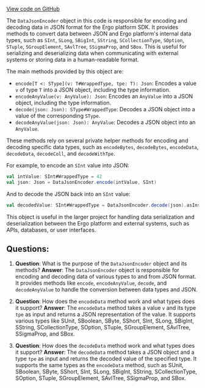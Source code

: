 [View code on GitHub](sigmastate-interpreterhttps://github.com/ScorexFoundation/sigmastate-interpreter/sdk/shared/src/main/scala/org/ergoplatform/sdk/DataJsonEncoder.scala)

The `DataJsonEncoder` object in this code is responsible for encoding and decoding data in JSON format for the Ergo platform SDK. It provides methods to convert data between JSON and Ergo platform's internal data types, such as `SInt`, `SLong`, `SBigInt`, `SString`, `SCollectionType`, `SOption`, `STuple`, `SGroupElement`, `SAvlTree`, `SSigmaProp`, and `SBox`. This is useful for serializing and deserializing data when communicating with external systems or storing data in a human-readable format.

The main methods provided by this object are:

- `encode[T <: SType](v: T#WrappedType, tpe: T): Json`: Encodes a value `v` of type `T` into a JSON object, including the type information.
- `encodeAnyValue(v: AnyValue): Json`: Encodes an `AnyValue` into a JSON object, including the type information.
- `decode(json: Json): SType#WrappedType`: Decodes a JSON object into a value of the corresponding `SType`.
- `decodeAnyValue(json: Json): AnyValue`: Decodes a JSON object into an `AnyValue`.

These methods rely on several private helper methods for encoding and decoding specific data types, such as `encodeBytes`, `decodeBytes`, `encodeData`, `decodeData`, `decodeColl`, and `decodeWithTpe`.

For example, to encode an `SInt` value into JSON:

```scala
val intValue: SInt#WrappedType = 42
val json: Json = DataJsonEncoder.encode(intValue, SInt)
```

And to decode the JSON back into an `SInt` value:

```scala
val decodedValue: SInt#WrappedType = DataJsonEncoder.decode(json).asInstanceOf[SInt#WrappedType]
```

This object is useful in the larger project for handling data serialization and deserialization between the Ergo platform and external systems, such as APIs, databases, or user interfaces.
## Questions: 
 1. **Question**: What is the purpose of the `DataJsonEncoder` object and its methods?
   **Answer**: The `DataJsonEncoder` object is responsible for encoding and decoding data of various types to and from JSON format. It provides methods like `encode`, `encodeAnyValue`, `decode`, and `decodeAnyValue` to handle the conversion between data types and JSON.

2. **Question**: How does the `encodeData` method work and what types does it support?
   **Answer**: The `encodeData` method takes a value `v` and its type `tpe` as input and returns a JSON representation of the value. It supports various types like SUnit, SBoolean, SByte, SShort, SInt, SLong, SBigInt, SString, SCollectionType, SOption, STuple, SGroupElement, SAvlTree, SSigmaProp, and SBox.

3. **Question**: How does the `decodeData` method work and what types does it support?
   **Answer**: The `decodeData` method takes a JSON object and a type `tpe` as input and returns the decoded value of the specified type. It supports the same types as the `encodeData` method, such as SUnit, SBoolean, SByte, SShort, SInt, SLong, SBigInt, SString, SCollectionType, SOption, STuple, SGroupElement, SAvlTree, SSigmaProp, and SBox.